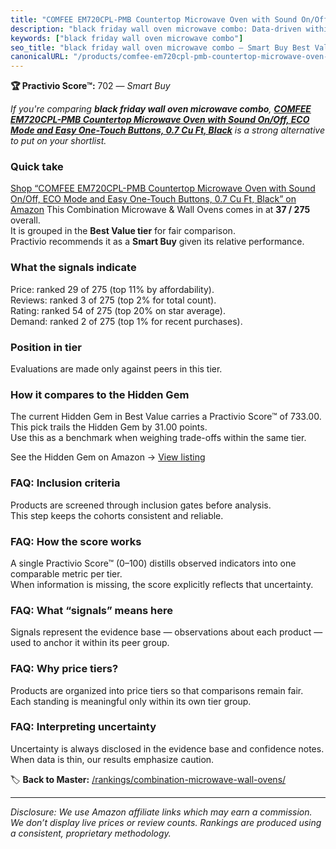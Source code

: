 ```yaml
---
title: "COMFEE EM720CPL-PMB Countertop Microwave Oven with Sound On/Off, ECO Mode and Easy One-Touch Buttons, 0.7 Cu Ft, Black"
description: "black friday wall oven microwave combo: Data-driven within Best Value ranking using the Practivio Score™. Positioned by quality, value, demand, findability, mo…"
keywords: ["black friday wall oven microwave combo"]
seo_title: "black friday wall oven microwave combo — Smart Buy Best Value (2025)"
canonicalURL: "/products/comfee-em720cpl-pmb-countertop-microwave-oven-with-sound-onoff-eco-mode-and-easy-one-touch-buttons-07-cu-ft-black-B07GV36BLD/"
---
```


**🏆 Practivio Score™:** 702 — _Smart Buy_


*If you're comparing **black friday wall oven microwave combo**, **[COMFEE EM720CPL-PMB Countertop Microwave Oven with Sound On/Off, ECO Mode and Easy One-Touch Buttons, 0.7 Cu Ft, Black](https://www.amazon.com/dp/B07GV36BLD?tag=practivio-20)** is a strong alternative to put on your shortlist.*
### Quick take
[Shop “COMFEE EM720CPL-PMB Countertop Microwave Oven with Sound On/Off, ECO Mode and Easy One-Touch Buttons, 0.7 Cu Ft, Black” on Amazon](https://www.amazon.com/dp/B07GV36BLD?tag=practivio-20)
This Combination Microwave & Wall Ovens comes in at **37 / 275** overall.  
It is grouped in the **Best Value tier** for fair comparison.  
Practivio recommends it as a **Smart Buy** given its relative performance.

### What the signals indicate
Price: ranked 29 of 275 (top 11% by affordability).  
Reviews: ranked 3 of 275 (top 2% for total count).  
Rating: ranked 54 of 275 (top 20% on star average).  
Demand: ranked 2 of 275 (top 1% for recent purchases).

### Position in tier
Evaluations are made only against peers in this tier.

### How it compares to the Hidden Gem
The current Hidden Gem in Best Value carries a Practivio Score™ of 733.00.  
This pick trails the Hidden Gem by 31.00 points.  
Use this as a benchmark when weighing trade-offs within the same tier.  

See the Hidden Gem on Amazon → [View listing](https://www.amazon.com/dp/B0DY11H2PJ?tag=practivio-20)

### FAQ: Inclusion criteria
Products are screened through inclusion gates before analysis.  
This step keeps the cohorts consistent and reliable.

### FAQ: How the score works
A single Practivio Score™ (0–100) distills observed indicators into one comparable metric per tier.  
When information is missing, the score explicitly reflects that uncertainty.

### FAQ: What “signals” means here
Signals represent the evidence base — observations about each product — used to anchor it within its peer group.

### FAQ: Why price tiers?
Products are organized into price tiers so that comparisons remain fair.  
Each standing is meaningful only within its own tier group.

### FAQ: Interpreting uncertainty
Uncertainty is always disclosed in the evidence base and confidence notes.  
When data is thin, our results emphasize caution.


🏷️ **Back to Master:** [/rankings/combination-microwave-wall-ovens/](/rankings/combination-microwave-wall-ovens/)

---
_Disclosure: We use Amazon affiliate links which may earn a commission. We don’t display live prices or review counts. Rankings are produced using a consistent, proprietary methodology._
